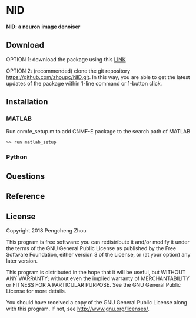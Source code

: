 # NID
**NID: a neuron image denoiser**



## Download

OPTION 1: download the package using this [LINK](https://github.com/zhoupc/NID/archive/master.zip)

OPTION 2: (recommended) clone the git repository <https://github.com/zhoupc/NID.git>. In this way, you are able to get the latest updates of the package within 1-line command or 1-button click. 



## Installation 

### MATLAB

Run cnmfe_setup.m to add CNMF-E package to the search path of MATLAB

`>> run matlab_setup`



### Python



## Questions



## Reference



## License

Copyright 2018 Pengcheng Zhou

This program is free software: you can redistribute it and/or modify
it under the terms of the GNU General Public License as published by
the Free Software Foundation, either version 3 of the License, or
(at your option) any later version.

This program is distributed in the hope that it will be useful,
but WITHOUT ANY WARRANTY; without even the implied warranty of
MERCHANTABILITY or FITNESS FOR A PARTICULAR PURPOSE.  See the
GNU General Public License for more details.

You should have received a copy of the GNU General Public License
along with this program.  If not, see <http://www.gnu.org/licenses/>.



